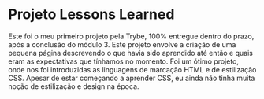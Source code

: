 # Projeto Lessons Learned

Este foi o meu primeiro projeto pela Trybe, 100% entregue dentro do prazo, após a conclusão do módulo 3. Este projeto envolve a criação de uma pequena página descrevendo o que havia sido aprendido até então e quais eram as expectativas que tínhamos no momento. Foi um ótimo projeto, onde nos foi introduzidas as linguagens de marcação HTML e de estilização CSS.
Apesar de estar começando a aprender CSS, eu ainda não tinha muita noção de estilização e design na época.